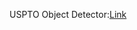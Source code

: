 
USPTO Object Detector:[Link](https://github.com/blazecolby/Thinkful/tree/master/Unit%207.%20Final%20Capstone)
